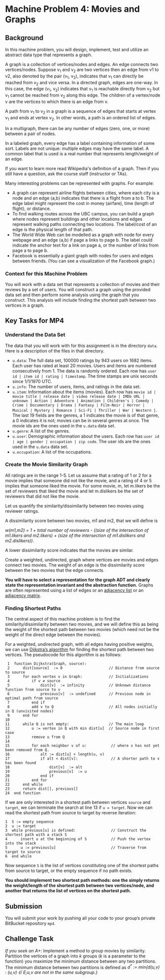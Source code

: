 Machine Problem 4: Movies and Graphs
===


## Background

In this machine problem, you will design, implement, test and utilize an abstract data type that represents a graph.

A graph is a collection of vertices/nodes and edges. An edge connects two vertices/nodes. Suppose v<sub>1</sub> and v<sub>2</sub> are two vertices then an edge from v1 to v2, also denoted by the pair (v<sub>1</sub>, v<sub>2</sub>), indicates that v<sub>1</sub> can directly be reached from v<sub>2</sub> and vice versa. In a directed graph, edges are one-way. In this case, the edge (v<sub>1</sub>, v<sub>2</sub>) indicates that v<sub>1</sub> is reachable directly from v<sub>2</sub> but v<sub>1</sub> cannot be reached from v<sub>2</sub> along this edge. The children of a vertex/node v are the vertices to which there is an edge from v. 

A path from v<sub>1</sub> to v<sub>2</sub> in a graph is a sequence of edges that starts at vertex v<sub>1</sub> and ends at vertex v<sub>2</sub>. In other words, a path is an ordered list of edges. 

In a multigraph, there can be any number of edges (zero, one, or more) between a pair of nodes.

In a labeled graph, every edge has a label containing information of some sort. Labels are not unique: multiple edges may have the same label. A common label that is used is a real number that represents length/weight of an edge. 

If you want to learn more read Wikipedia's definition of a graph. Then if you still have a question, ask the course staff (instructor or TAs).

Many interesting problems can be represented with graphs. For example:
+ A graph can represent airline flights between cities, where each city is a node and an edge ⟨a,b⟩ indicates that there is a flight from a to b. The edge label might represent the cost in money (airfare), time (length of flight), or distance.
+ To find walking routes across the UBC campus, you can build a graph where nodes represent buildings and other locations and edges represent walking paths connecting two locations. The label/cost of an edge is the physical length of that path.
+ The World Wide Web can be modelled as a graph with node for every webpage and an edge ⟨a,b⟩ if page a links to page b. The label could indicate the anchor text for a link on page a, or the number of links from page a to page b.
+ Facebook is essentially a giant graph with nodes for users and edges between friends. (You can see a visualization of the Facebook graph.)

### Context for this Machine Problem

You will work with a data set that represents a collection of movies and their reviews by a set of users. You will construct a graph using the provided data set and then perform some analysis using the graph that you construct. This analysis will include finding the shortest path between two vertices in a graph.

## Key Tasks for MP4

### Understand the Data Set

The data that you will work with for this assignment is in the directory `data`. Here is a description of the files in that directory.

+ `u.data`: The full data set, 100000 ratings by 943 users on 1682 items. Each user has rated at least 20 movies.  Users and items are numbered consecutively from 1.  The data is randomly ordered. Each row has `user id | item id | rating | timestamp`. The time stamps are unix seconds since 1/1/1970 UTC.
+ `u.info`: The number of users, items, and ratings in the data set.
+ `u.item`: Information about the items (movies). Each row has 
`movie id | movie title | release date | video release date | IMDb URL | unknown | Action | Adventure | Animation | Children's | Comedy | Crime | Documentary | Drama | Fantasy | Film-Noir | Horror | Musical | Mystery | Romance | Sci-Fi | Thriller | War | Western |`. The last 19 fields are the genres, a 1 indicates the movie is of that genre, a 0 indicates it is not; movies can be in several genres at once. The movie ids are the ones used in the `u.data` data set.
+ `u.genre`: A list of the genres.
+ `u.user`: Demographic information about the users. Each row has 
`user id | age | gender | occupation | zip code`. The user ids are the ones used in the `u.data` data set.
+ `u.occupation`: A list of the occupations.

### Create the Movie Similarity Graph

All ratings are in the range 1-5. Let us assume that a rating of 1 or 2 for a movie implies that someone did not like the movie, and a rating of 4 or 5 implies that someone liked the movie. For some movie, m, let m.likers be the set of reviewers that liked the movie and let m.dislikers be the set of reviewers that did not like the movie.

Let us quantify the similarity/dissimilarity between two movies using reviewer ratings. 

A dissimilarity score between two movies, m1 and m2, that we will define is 

*w(m1,m2) = 1 + total number of reviewers - ((size of the intersection of m1.likers and m2.likers) +  (size of the intersection of m1.dislikers and m2.dislikers))*.

A lower dissimilarity score indicates that the movies are similar.

Create a weighted, undirected, graph where vertices are movies and edges connect two movies. The weight of an edge  is the dissimilarity score between the two movies that the edge connects.

**You will have to select a representation for the graph ADT and clearly state the representation invariant and the abstraction function.** Graphs are often represented using a list of edges or an [adjacency list](http://en.wikipedia.org/wiki/Adjacency_list) or an [adjacency matrix](http://en.wikipedia.org/wiki/Adjacency_matrix).

### Finding Shortest Paths

The central aspect of this machine problem is to find the similarity/dissimilarity between two movies, and we will define this as being the weight of the shortest path between two movies (which need not be the weight of the direct edge between the movies).

For a weighted, undirected graph, with all edges having positive weights, we can use [Dijkstra’s algorithm](http://en.wikipedia.org/wiki/Dijkstra%27s_algorithm) for finding the shortest path between two vertices. The pseudocode for this algorithm is as follows:

```
 1  function Dijkstra(Graph, source):
 2      dist[source]  := 0                     // Distance from source to source
 3      for each vertex v in Graph:            // Initializations
 4          if v ≠ source
 5              dist[v]  := infinity           // Unknown distance function from source to v
 6              previous[v]  := undefined      // Previous node in optimal path from source
 7          end if 
 8          add v to Q                         // All nodes initially in Q (unvisited nodes)
 9      end for
10      
11      while Q is not empty:                  // The main loop
12          u := vertex in Q with min dist[u]  // Source node in first case
13          remove u from Q 
14          
15          for each neighbor v of u:           // where v has not yet been removed from Q.
16              alt := dist[u] + length(u, v)
17              if alt < dist[v]:               // A shorter path to v has been found
18                  dist[v]  := alt 
19                  previous[v]  := u 
20              end if
21          end for
22      end while
23      return dist[], previous[]
24  end function
```

If we are only interested in a shortest path between vertices `source` and `target`, we can terminate the search at line 13 if `u = target`. Now we can read the shortest path from source to target by reverse iteration:

```
1  S := empty sequence
2  u := target
3  while previous[u] is defined:                // Construct the shortest path with a stack S
4      insert u at the beginning of S           // Push the vertex into the stack
5      u := previous[u]                         // Traverse from target to source
6  end while
```

Now sequence `S` is the list of vertices constituting one of the shortest paths from source to target, or the empty sequence if no path exists.

**You should implement two shortest path methods: one the simply returns the weight/length of the shortest path between two vertices/node, and another that returns the list of vertices on the shortest path.**

## Submission

You will submit your work by pushing all your code to your group’s private BitBucket repository `mp4`.

## Challenge Task

*If you seek an A+*: Implement a method to group movies by similarity. Partition the vertices of a graph into *k* groups (*k* is a parameter to the function) you maximize the minimum distance between any two partitions. The minimum distance between two partitions is defined as _d<sup>*</sup> := min{d(u,v) : (u,v) ∈ E;u,v are not in the same subgroup.}_ 

